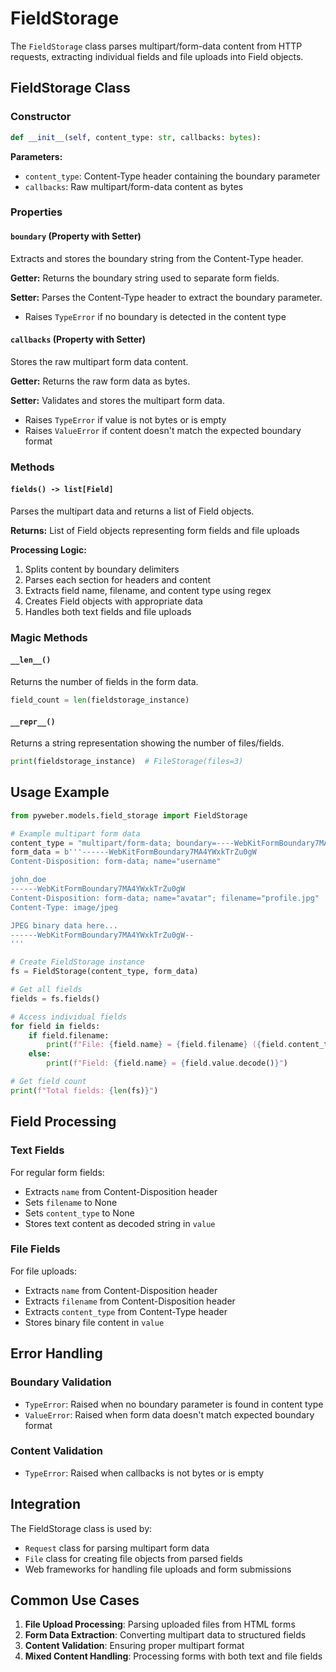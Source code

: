 # FieldStorage

The `FieldStorage` class parses multipart/form-data content from HTTP requests, extracting individual fields and file uploads into Field objects.

## FieldStorage Class

### Constructor
```python
def __init__(self, content_type: str, callbacks: bytes):
```

**Parameters:**
- `content_type`: Content-Type header containing the boundary parameter
- `callbacks`: Raw multipart/form-data content as bytes

### Properties

#### `boundary` (Property with Setter)
Extracts and stores the boundary string from the Content-Type header.

**Getter:** Returns the boundary string used to separate form fields.

**Setter:** Parses the Content-Type header to extract the boundary parameter.
- Raises `TypeError` if no boundary is detected in the content type

#### `callbacks` (Property with Setter)
Stores the raw multipart form data content.

**Getter:** Returns the raw form data as bytes.

**Setter:** Validates and stores the multipart form data.
- Raises `TypeError` if value is not bytes or is empty
- Raises `ValueError` if content doesn't match the expected boundary format

### Methods

#### `fields() -> list[Field]`
Parses the multipart data and returns a list of Field objects.

**Returns:** List of Field objects representing form fields and file uploads

**Processing Logic:**
1. Splits content by boundary delimiters
2. Parses each section for headers and content
3. Extracts field name, filename, and content type using regex
4. Creates Field objects with appropriate data
5. Handles both text fields and file uploads

### Magic Methods

#### `__len__()`
Returns the number of fields in the form data.

```python
field_count = len(fieldstorage_instance)
```

#### `__repr__()`
Returns a string representation showing the number of files/fields.

```python
print(fieldstorage_instance)  # FileStorage(files=3)
```

## Usage Example

```python
from pyweber.models.field_storage import FieldStorage

# Example multipart form data
content_type = "multipart/form-data; boundary=----WebKitFormBoundary7MA4YWxkTrZu0gW"
form_data = b'''------WebKitFormBoundary7MA4YWxkTrZu0gW
Content-Disposition: form-data; name="username"

john_doe
------WebKitFormBoundary7MA4YWxkTrZu0gW
Content-Disposition: form-data; name="avatar"; filename="profile.jpg"
Content-Type: image/jpeg

JPEG binary data here...
------WebKitFormBoundary7MA4YWxkTrZu0gW--
'''

# Create FieldStorage instance
fs = FieldStorage(content_type, form_data)

# Get all fields
fields = fs.fields()

# Access individual fields
for field in fields:
    if field.filename:
        print(f"File: {field.name} = {field.filename} ({field.content_type})")
    else:
        print(f"Field: {field.name} = {field.value.decode()}")

# Get field count
print(f"Total fields: {len(fs)}")
```

## Field Processing

### Text Fields
For regular form fields:
- Extracts `name` from Content-Disposition header
- Sets `filename` to None
- Sets `content_type` to None
- Stores text content as decoded string in `value`

### File Fields
For file uploads:
- Extracts `name` from Content-Disposition header
- Extracts `filename` from Content-Disposition header
- Extracts `content_type` from Content-Type header
- Stores binary file content in `value`

## Error Handling

### Boundary Validation
- `TypeError`: Raised when no boundary parameter is found in content type
- `ValueError`: Raised when form data doesn't match expected boundary format

### Content Validation
- `TypeError`: Raised when callbacks is not bytes or is empty

## Integration

The FieldStorage class is used by:
- `Request` class for parsing multipart form data
- `File` class for creating file objects from parsed fields
- Web frameworks for handling file uploads and form submissions

## Common Use Cases

1. **File Upload Processing**: Parsing uploaded files from HTML forms
2. **Form Data Extraction**: Converting multipart data to structured fields
3. **Content Validation**: Ensuring proper multipart format
4. **Mixed Content Handling**: Processing forms with both text and file fields